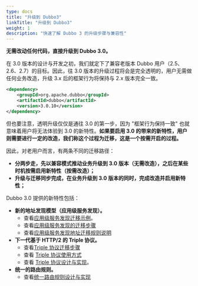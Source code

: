 ```yaml
---
type: docs
title: "升级到 Dubbo3"
linkTitle: "升级到 Dubbo3"
weight: 1
description: "快速了解 Dubbo 3 的升级步骤与兼容性"
---
```


**无需改动任何代码，直接升级到 Dubbo 3.0。**

在 3.0 版本的设计与开发之初，我们就定下了兼容老版本 Dubbo 用户（2.5、2.6、2.7）的目标。因此，往 3.0 版本的升级过程将会是完全透明的，用户无需做任何业务改造，升级 3.x 后的框架行为将保持与 2.x 版本完全一致。

```xml
<dependency>
    <groupId>org.apache.dubbo</groupId>
    <artifactId>dubbo</artifactId>
    <version>3.0.10</version>
</dependency>
```


但也要注意，透明升级仅仅是通往 3.0 的第一步，因为 "框架行为保持一致" 也就意味着用户将无法体验到 3.0 的新特性。**如果要启用 3.0 的带来的新特性，用户则需要进行一定的改造，我们称这个过程为迁移，这是一个按需开启的过程。**



因此，对老用户而言，有两条不同的迁移路径：

* **分两步走，先以兼容模式推动业务升级到 3.0 版本（无需改造），之后在某些时机按需启用新特性（按需改造）；**
* **升级与迁移同步完成，在业务升级到 3.0 版本的同时，完成改造并启用新特性；**



Dubbo 3.0 提供的新特性包括：

* **新的地址发现模型（应用级服务发现）。**
  * 查看[应用级服务发现迁移示例](/zh/docs3-v2/java-sdk/upgrades-and-compatibility/service-discovery/service-discovery-samples/)。
   * 查看[应用级服务发现的迁移步骤](/zh/docs3-v2/java-sdk/upgrades-and-compatibility/service-discovery/migration-service-discovery/)
   * 查看[应用级服务发现地址迁移规则说明](/zh/docs3-v2/java-sdk/upgrades-and-compatibility/service-discovery/service-discovery-rule/)
* **下一代基于 HTTP/2 的 Triple 协议。**
   * 查看[Triple 协议迁移步骤](/zh/docs3-v2/java-sdk/upgrades-and-compatibility/migration-triple/)
   * 查看 [Triple 协议使用方式](/zh/docs3-v2/java-sdk/reference-manual/protocol/triple/guide/)
   * 查看 [Triple 协议设计与实现](/zh/docs3-v2/java-sdk/reference-manual/protocol/triple/overview/)。
* **统一的路由规则。**
   * 查看[统一路由规则设计与实现](/zh/docs3-v2/java-sdk/advanced-features-and-usage/traffic/mesh-style/)